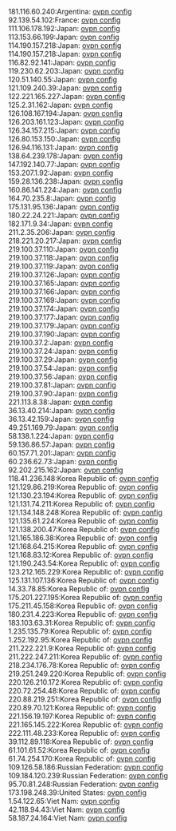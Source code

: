 181.116.60.240:Argentina: [ovpn config](vpn/181_116_60_240.ovpn)  
92.139.54.102:France: [ovpn config](vpn/92_139_54_102.ovpn)  
111.106.178.192:Japan: [ovpn config](vpn/111_106_178_192.ovpn)  
113.153.66.199:Japan: [ovpn config](vpn/113_153_66_199.ovpn)  
114.190.157.218:Japan: [ovpn config](vpn/114_190_157_218.ovpn)  
114.190.157.218:Japan: [ovpn config](vpn/114_190_157_218.ovpn)  
116.82.92.141:Japan: [ovpn config](vpn/116_82_92_141.ovpn)  
119.230.62.203:Japan: [ovpn config](vpn/119_230_62_203.ovpn)  
120.51.140.55:Japan: [ovpn config](vpn/120_51_140_55.ovpn)  
121.109.240.39:Japan: [ovpn config](vpn/121_109_240_39.ovpn)  
122.221.165.227:Japan: [ovpn config](vpn/122_221_165_227.ovpn)  
125.2.31.162:Japan: [ovpn config](vpn/125_2_31_162.ovpn)  
126.108.167.194:Japan: [ovpn config](vpn/126_108_167_194.ovpn)  
126.203.161.123:Japan: [ovpn config](vpn/126_203_161_123.ovpn)  
126.34.157.215:Japan: [ovpn config](vpn/126_34_157_215.ovpn)  
126.80.153.150:Japan: [ovpn config](vpn/126_80_153_150.ovpn)  
126.94.116.131:Japan: [ovpn config](vpn/126_94_116_131.ovpn)  
138.64.239.178:Japan: [ovpn config](vpn/138_64_239_178.ovpn)  
147.192.140.77:Japan: [ovpn config](vpn/147_192_140_77.ovpn)  
153.207.1.92:Japan: [ovpn config](vpn/153_207_1_92.ovpn)  
159.28.136.238:Japan: [ovpn config](vpn/159_28_136_238.ovpn)  
160.86.141.224:Japan: [ovpn config](vpn/160_86_141_224.ovpn)  
164.70.235.8:Japan: [ovpn config](vpn/164_70_235_8.ovpn)  
175.131.95.136:Japan: [ovpn config](vpn/175_131_95_136.ovpn)  
180.22.24.221:Japan: [ovpn config](vpn/180_22_24_221.ovpn)  
182.171.9.34:Japan: [ovpn config](vpn/182_171_9_34.ovpn)  
211.2.35.206:Japan: [ovpn config](vpn/211_2_35_206.ovpn)  
218.221.20.217:Japan: [ovpn config](vpn/218_221_20_217.ovpn)  
219.100.37.110:Japan: [ovpn config](vpn/219_100_37_110.ovpn)  
219.100.37.118:Japan: [ovpn config](vpn/219_100_37_118.ovpn)  
219.100.37.119:Japan: [ovpn config](vpn/219_100_37_119.ovpn)  
219.100.37.126:Japan: [ovpn config](vpn/219_100_37_126.ovpn)  
219.100.37.165:Japan: [ovpn config](vpn/219_100_37_165.ovpn)  
219.100.37.166:Japan: [ovpn config](vpn/219_100_37_166.ovpn)  
219.100.37.169:Japan: [ovpn config](vpn/219_100_37_169.ovpn)  
219.100.37.174:Japan: [ovpn config](vpn/219_100_37_174.ovpn)  
219.100.37.177:Japan: [ovpn config](vpn/219_100_37_177.ovpn)  
219.100.37.179:Japan: [ovpn config](vpn/219_100_37_179.ovpn)  
219.100.37.190:Japan: [ovpn config](vpn/219_100_37_190.ovpn)  
219.100.37.2:Japan: [ovpn config](vpn/219_100_37_2.ovpn)  
219.100.37.24:Japan: [ovpn config](vpn/219_100_37_24.ovpn)  
219.100.37.29:Japan: [ovpn config](vpn/219_100_37_29.ovpn)  
219.100.37.54:Japan: [ovpn config](vpn/219_100_37_54.ovpn)  
219.100.37.56:Japan: [ovpn config](vpn/219_100_37_56.ovpn)  
219.100.37.81:Japan: [ovpn config](vpn/219_100_37_81.ovpn)  
219.100.37.90:Japan: [ovpn config](vpn/219_100_37_90.ovpn)  
221.113.8.38:Japan: [ovpn config](vpn/221_113_8_38.ovpn)  
36.13.40.214:Japan: [ovpn config](vpn/36_13_40_214.ovpn)  
36.13.42.159:Japan: [ovpn config](vpn/36_13_42_159.ovpn)  
49.251.169.79:Japan: [ovpn config](vpn/49_251_169_79.ovpn)  
58.138.1.224:Japan: [ovpn config](vpn/58_138_1_224.ovpn)  
59.136.86.57:Japan: [ovpn config](vpn/59_136_86_57.ovpn)  
60.157.71.201:Japan: [ovpn config](vpn/60_157_71_201.ovpn)  
60.236.62.73:Japan: [ovpn config](vpn/60_236_62_73.ovpn)  
92.202.215.162:Japan: [ovpn config](vpn/92_202_215_162.ovpn)  
118.41.236.148:Korea Republic of: [ovpn config](vpn/118_41_236_148.ovpn)  
121.129.86.219:Korea Republic of: [ovpn config](vpn/121_129_86_219.ovpn)  
121.130.23.194:Korea Republic of: [ovpn config](vpn/121_130_23_194.ovpn)  
121.131.74.211:Korea Republic of: [ovpn config](vpn/121_131_74_211.ovpn)  
121.134.148.248:Korea Republic of: [ovpn config](vpn/121_134_148_248.ovpn)  
121.135.61.224:Korea Republic of: [ovpn config](vpn/121_135_61_224.ovpn)  
121.138.200.47:Korea Republic of: [ovpn config](vpn/121_138_200_47.ovpn)  
121.165.186.38:Korea Republic of: [ovpn config](vpn/121_165_186_38.ovpn)  
121.168.64.215:Korea Republic of: [ovpn config](vpn/121_168_64_215.ovpn)  
121.168.83.12:Korea Republic of: [ovpn config](vpn/121_168_83_12.ovpn)  
121.190.243.54:Korea Republic of: [ovpn config](vpn/121_190_243_54.ovpn)  
123.212.165.229:Korea Republic of: [ovpn config](vpn/123_212_165_229.ovpn)  
125.131.107.136:Korea Republic of: [ovpn config](vpn/125_131_107_136.ovpn)  
14.33.78.85:Korea Republic of: [ovpn config](vpn/14_33_78_85.ovpn)  
175.201.227.195:Korea Republic of: [ovpn config](vpn/175_201_227_195.ovpn)  
175.211.45.158:Korea Republic of: [ovpn config](vpn/175_211_45_158.ovpn)  
180.231.4.223:Korea Republic of: [ovpn config](vpn/180_231_4_223.ovpn)  
183.103.63.31:Korea Republic of: [ovpn config](vpn/183_103_63_31.ovpn)  
1.235.135.79:Korea Republic of: [ovpn config](vpn/1_235_135_79.ovpn)  
1.252.192.95:Korea Republic of: [ovpn config](vpn/1_252_192_95.ovpn)  
211.222.221.9:Korea Republic of: [ovpn config](vpn/211_222_221_9.ovpn)  
211.222.247.211:Korea Republic of: [ovpn config](vpn/211_222_247_211.ovpn)  
218.234.176.78:Korea Republic of: [ovpn config](vpn/218_234_176_78.ovpn)  
219.251.249.220:Korea Republic of: [ovpn config](vpn/219_251_249_220.ovpn)  
220.126.210.172:Korea Republic of: [ovpn config](vpn/220_126_210_172.ovpn)  
220.72.254.48:Korea Republic of: [ovpn config](vpn/220_72_254_48.ovpn)  
220.88.219.251:Korea Republic of: [ovpn config](vpn/220_88_219_251.ovpn)  
220.89.70.121:Korea Republic of: [ovpn config](vpn/220_89_70_121.ovpn)  
221.156.19.197:Korea Republic of: [ovpn config](vpn/221_156_19_197.ovpn)  
221.165.145.222:Korea Republic of: [ovpn config](vpn/221_165_145_222.ovpn)  
222.111.48.233:Korea Republic of: [ovpn config](vpn/222_111_48_233.ovpn)  
39.112.89.118:Korea Republic of: [ovpn config](vpn/39_112_89_118.ovpn)  
61.101.61.52:Korea Republic of: [ovpn config](vpn/61_101_61_52.ovpn)  
61.74.254.170:Korea Republic of: [ovpn config](vpn/61_74_254_170.ovpn)  
109.126.58.186:Russian Federation: [ovpn config](vpn/109_126_58_186.ovpn)  
109.184.120.239:Russian Federation: [ovpn config](vpn/109_184_120_239.ovpn)  
95.70.81.248:Russian Federation: [ovpn config](vpn/95_70_81_248.ovpn)  
173.198.248.39:United States: [ovpn config](vpn/173_198_248_39.ovpn)  
1.54.122.65:Viet Nam: [ovpn config](vpn/1_54_122_65.ovpn)  
42.118.94.43:Viet Nam: [ovpn config](vpn/42_118_94_43.ovpn)  
58.187.24.164:Viet Nam: [ovpn config](vpn/58_187_24_164.ovpn)  
